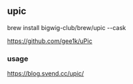 ## upic

brew install bigwig-club/brew/upic --cask

https://github.com/gee1k/uPic

### usage
https://blog.svend.cc/upic/
